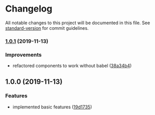# Changelog

All notable changes to this project will be documented in this file. See [standard-version](https://github.com/conventional-changelog/standard-version) for commit guidelines.

### [1.0.1](https://github.com/andres-kovalev/react-templated/compare/1.0.0...1.0.1) (2019-11-13)


### Improvements

* refactored components to work without babel ([38a34b4](https://github.com/andres-kovalev/react-templated/commit/38a34b4e703903169ca1475bcbabaab9e0533e47))

## 1.0.0 (2019-11-13)


### Features

* implemented basic features ([19d1735](https://github.com/andres-kovalev/react-templated/commit/19d1735985ddba0736b5ce3cb8a91fd72b1b8b38))
